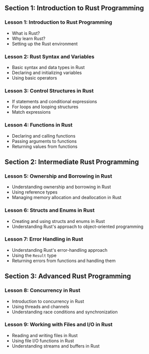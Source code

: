 ## Section 1: Introduction to Rust Programming

### Lesson 1: Introduction to Rust Programming

-   What is Rust?
-   Why learn Rust?
-   Setting up the Rust environment

### Lesson 2: Rust Syntax and Variables

-   Basic syntax and data types in Rust
-   Declaring and initializing variables
-   Using basic operators

### Lesson 3: Control Structures in Rust

-   If statements and conditional expressions
-   For loops and looping structures
-   Match expressions

### Lesson 4: Functions in Rust

-   Declaring and calling functions
-   Passing arguments to functions
-   Returning values from functions

## Section 2: Intermediate Rust Programming

### Lesson 5: Ownership and Borrowing in Rust

-   Understanding ownership and borrowing in Rust
-   Using reference types
-   Managing memory allocation and deallocation in Rust

### Lesson 6: Structs and Enums in Rust

-   Creating and using structs and enums in Rust
-   Understanding Rust's approach to object-oriented programming

### Lesson 7: Error Handling in Rust

-   Understanding Rust's error-handling approach
-   Using the `Result` type
-   Returning errors from functions and handling them

## Section 3: Advanced Rust Programming

### Lesson 8: Concurrency in Rust

-   Introduction to concurrency in Rust
-   Using threads and channels
-   Understanding race conditions and synchronization

### Lesson 9: Working with Files and I/O in Rust

-   Reading and writing files in Rust
-   Using file I/O functions in Rust
-   Understanding streams and buffers in Rust